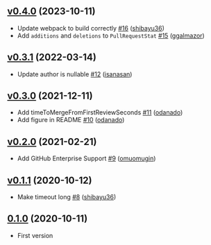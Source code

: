 ## [v0.4.0](https://github.com/shibayu36/merged-pr-stat/compare/v0.3.1...v0.4.0) (2023-10-11)

* Update webpack to build correctly [#16](https://github.com/shibayu36/merged-pr-stat/pull/16) ([shibayu36](https://github.com/shibayu36))
* Add `additions` and `deletions` to `PullRequestStat` [#15](https://github.com/shibayu36/merged-pr-stat/pull/15) ([ggalmazor](https://github.com/ggalmazor))

## [v0.3.1](https://github.com/shibayu36/merged-pr-stat/compare/v0.3.0...v0.3.1) (2022-03-14)

* Update author is nullable [#12](https://github.com/shibayu36/merged-pr-stat/pull/12) ([isanasan](https://github.com/isanasan))

## [v0.3.0](https://github.com/shibayu36/merged-pr-stat/compare/v0.2.0...v0.3.0) (2021-12-11)

* Add timeToMergeFromFirstReviewSeconds [#11](https://github.com/shibayu36/merged-pr-stat/pull/11) ([odanado](https://github.com/odanado))
* Add figure in README [#10](https://github.com/shibayu36/merged-pr-stat/pull/10) ([odanado](https://github.com/odanado))

## [v0.2.0](https://github.com/shibayu36/merged-pr-stat/compare/v0.1.1...v0.2.0) (2021-02-21)

* Add GitHub Enterprise Support [#9](https://github.com/shibayu36/merged-pr-stat/pull/9) ([omuomugin](https://github.com/omuomugin))

## [v0.1.1](https://github.com/shibayu36/merged-pr-stat/compare/v0.1.0...v0.1.1) (2020-10-12)

* Make timeout long [#8](https://github.com/shibayu36/merged-pr-stat/pull/8) ([shibayu36](https://github.com/shibayu36))

## [0.1.0](https://github.com/shibayu36/merged-pr-stat/compare/4df61e640fa3...0.1.0) (2020-10-11)

* First version
